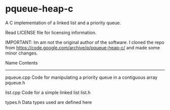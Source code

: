 pqueue-heap-c
=============

A C implementation of a linked list and a priority queue.

Read LICENSE file for licensing information.

IMPORTANT:
Im am not the original author of the software. I cloned the repo from https://code.google.com/archive/p/pqueue-heap-c/ and made some minor changes.

Name				Contents
************************************************************

pqueue.cpp			Code for manipulating a priority queue in a contiguous array 
pqueue.h

list.cpp			Code for a simple linked list
list.h			

types.h			Data types used are defined here
